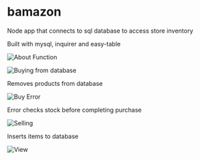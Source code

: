 # bamazon
Node app that connects to sql database to access store inventory

Built with mysql, inquirer and easy-table

![About Function](https://imgur.com/9eBykB9.jpg)

![Buying from database](https://imgur.com/F5uSwf9.jpg)

Removes products from database

![Buy Error](https://imgur.com/J1lfuFH.jpg)

Error checks stock before completing purchase

![Selling](https://imgur.com/e4aLGGh.jpg)

Inserts items to database

![View](https://imgur.com/fjlKqsM.jpg)